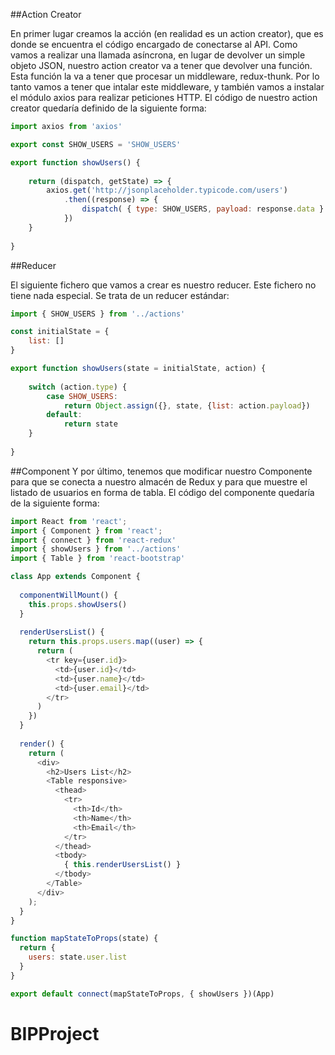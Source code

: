 ##Action Creator

En primer lugar creamos la acción (en realidad es un action creator), que es donde se encuentra el código encargado de conectarse al API. Como vamos a realizar una llamada asíncrona, en lugar de devolver un simple objeto JSON, nuestro action creator va a tener que devolver una función. Esta función la va a tener que procesar un middleware, redux-thunk. Por lo tanto vamos a tener que intalar este middleware, y también vamos a instalar el módulo axios para realizar peticiones HTTP. El código de nuestro action creator quedaría definido de la siguiente forma:

```javascript
import axios from 'axios'

export const SHOW_USERS = 'SHOW_USERS'

export function showUsers() {
    
    return (dispatch, getState) => {
        axios.get('http://jsonplaceholder.typicode.com/users')
            .then((response) => {
                dispatch( { type: SHOW_USERS, payload: response.data } ) 
            }) 
    }
    
} 
```


##Reducer

El siguiente fichero que vamos a crear es nuestro reducer. Este fichero no tiene nada especial. Se trata de un reducer estándar:

```javascript
import { SHOW_USERS } from '../actions'

const initialState = {
    list: []
}

export function showUsers(state = initialState, action) {
    
    switch (action.type) {
        case SHOW_USERS:
            return Object.assign({}, state, {list: action.payload})
        default:
            return state 
    }
    
}
```

##Component
Y por último, tenemos que modificar nuestro Componente para que se conecta a nuestro almacén de Redux y para que muestre el listado de usuarios en forma de tabla. El código del componente quedaría de la siguiente forma:

```javascript
import React from 'react';
import { Component } from 'react';
import { connect } from 'react-redux'
import { showUsers } from '../actions'
import { Table } from 'react-bootstrap'

class App extends Component {
  
  componentWillMount() {
    this.props.showUsers()
  }
  
  renderUsersList() {
    return this.props.users.map((user) => {
      return (
        <tr key={user.id}>
          <td>{user.id}</td>
          <td>{user.name}</td>
          <td>{user.email}</td>
        </tr>
      )
    })
  }
  
  render() {
    return (
      <div>
        <h2>Users List</h2>
        <Table responsive>
          <thead>
            <tr>
              <th>Id</th>
              <th>Name</th>
              <th>Email</th>
            </tr>
          </thead>
          <tbody>
            { this.renderUsersList() }
          </tbody>
        </Table>        
      </div>
    );
  }
}

function mapStateToProps(state) {
  return {
    users: state.user.list
  }
}

export default connect(mapStateToProps, { showUsers })(App)
```
# BIPProject
